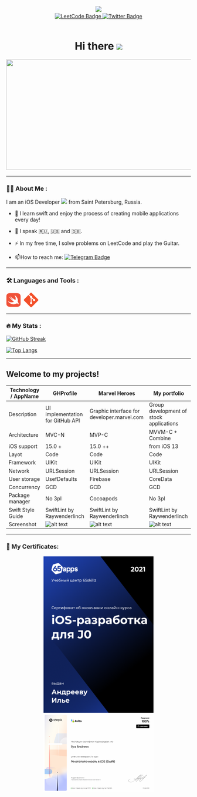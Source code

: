 <div id="header" align="center">
  <img src="https://media.giphy.com/media/M9gbBd9nbDrOTu1Mqx/giphy.gif" width="100"/>
  <div id="badges">
    <a href="https://leetcode.com/AndreevIVdev/">
      <img src="https://img.shields.io/badge/LeetCode-yellow?style=for-the-badge&logo=leetcode&logoColor=white" alt="LeetCode Badge"/>
    </a>
    <a href="https://twitter.com/Ilya_Andreev228">
      <img src="https://img.shields.io/badge/Twitter-blue?style=for-the-badge&logo=twitter&logoColor=white" alt="Twitter Badge"/>
    </a>
  </div>
  <img src="https://komarev.com/ghpvc/?username=AndreevIVdev&style=flat-square&color=blue" alt=""/>
  <h1>
    Hi there
    <img src="https://media.giphy.com/media/hvRJCLFzcasrR4ia7z/giphy.gif" width="30px"/>
  </h1>
</div>
<div align="center">
  <img src="https://media.giphy.com/media/dWesBcTLavkZuG35MI/giphy.gif" width="600" height="300"/>
</div>

---

### :man_technologist: About Me :
 I am an iOS Developer <img src="https://media.giphy.com/media/WUlplcMpOCEmTGBtBW/giphy.gif" width="30"> from Saint Petersburg, Russia.
 - :telescope: I learn swift and enjoy the process of creating mobile applications every day!

 - :hugs: I speak :ru:, :us: and :de:.

 - :zap: In my free time, I solve problems on LeetCode and play the Guitar.

- :mailbox:How to reach me: [![Telegram Badge](https://img.shields.io/badge/-AndreevIV-blue?style=flat&logo=Telegram&logoColor=white)](https://t.me/AndreevIVdev)

 ---

 ### :hammer_and_wrench: Languages and Tools :
 <div>
   <img src="https://github.com/devicons/devicon/blob/master/icons/swift/swift-original.svg" title="Swift" alt="Swift" width="40" height="40"/>&nbsp;
   <img src="https://github.com/devicons/devicon/blob/master/icons/git/git-original.svg" title="Git" **alt="Git" width="40" height="40"/>
 </div>

 ---
 
 ### :fire: My Stats :
 [![GitHub Streak](http://github-readme-streak-stats.herokuapp.com?user=AndreevIVdev&theme=dark&background=000000)](https://git.io/streak-stats)

 [![Top Langs](https://github-readme-stats.vercel.app/api/top-langs/?username=AndreevIVdev&layout=compact&theme=vision-friendly-dark)](https://github.com/anuraghazra/github-readme-stats)

 ---
 
 ## Welcome to my projects!

| Technology / AppName        | GHProfile     | Marvel Heroes | My portfolio   
| ---                         | ------------- | ------------- | ------------- |
|  Description                | UI implementation for GitHub API | Graphic interface for developer.marvel.com | Group development of stock applications |
|  Architecture               | MVC-N           | MVP-C         | MVVM-C + Combine        | 
|  iOS support                | 15.0 +          |15.0 ++   | from iOS 13   | 
|  Layot                      | Code            | Code           | Code | 
|  Framework                  | UIKit           | UIKit         | UIKit         | 
|  Network                    | URLSession      | URLSession    | URLSession     | 
|  User storage               | UsefDefaults    | Firebase | CoreData     | 
|  Concurrency                | GCD             | GCD           | GCD | 
|  Package manager            | No 3pl          | Cocoapods           | No 3pl     | 
|  Swift Style Guide          | SwiftLint by Raywenderlinch | SwiftLint by Raywenderlinch  | SwiftLint by Raywenderlinch           | 
|  Screenshot       | ![alt text](https://github.com/AndreevIVdev/GHProfile/blob/main/Simulator%20Screen%20Recording%20-%20iPhone%2013%20Pro%20Max%20-%202022-03-19%20at%2020.54.58.gif?raw=true)            |![alt text](https://github.com/AndreevIVdev/Marvel-Heroes/blob/main/Simulator%20Screen%20Recording%20-%20iPhone%2013%20Pro%20Max%20-%202022-03-19%20at%2022.36.35.gif?raw=true)  | ![alt text](https://github.com/ZheDre1N/PR-Invest/raw/main/My%20portfolio.gif?raw=true) | 

 ---
 
 ### :page_facing_up: My Certificates:
 <div align="center">
  <img src="https://github.com/AndreevIVdev/AndreevIVdev/blob/main/Андреев%20Илья.png?raw=true" width="300"/>
  <img src="https://github.com/AndreevIVdev/AndreevIVdev/blob/main/383e54d731da85523b42abe58e796eb566092023.png?raw=true" width="300"/>
</div>
 
<!--
 ### :writing_hand: Blog Posts :
 <!-- BLOG-POST-LIST:START 
 <!-- BLOG-POST-LIST:END 

**AndreevIVdev/AndreevIVdev** is a ✨ _special_ ✨ repository because its `README.md` (this file) appears on your GitHub profile.

Here are some ideas to get you started:

- 🔭 I’m currently working on ...
- 🌱 I’m currently learning ...
- 👯 I’m looking to collaborate on ...
- 🤔 I’m looking for help with ...
- 💬 Ask me about ...
- 📫 How to reach me: ...
- 😄 Pronouns: ...
- ⚡ Fun fact: ...
-->

